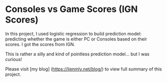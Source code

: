 # Consoles vs Game Scores (IGN Scores) 
In this project, I used logistic regression to build prediction model: predicting whether the game is either PC or Consoles based on their scores. I got the scores from IGN. 

This is rather a silly and kind of pointless prediction model... but I was curious! 

Please visit [my blog] (https://lienmly.net/blog/) to view full summary of this project. 
